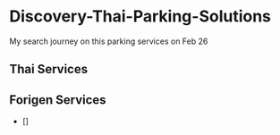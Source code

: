 # Discovery-Thai-Parking-Solutions
My search journey on this parking services on Feb 26

## Thai Services

## Forigen Services
* []
